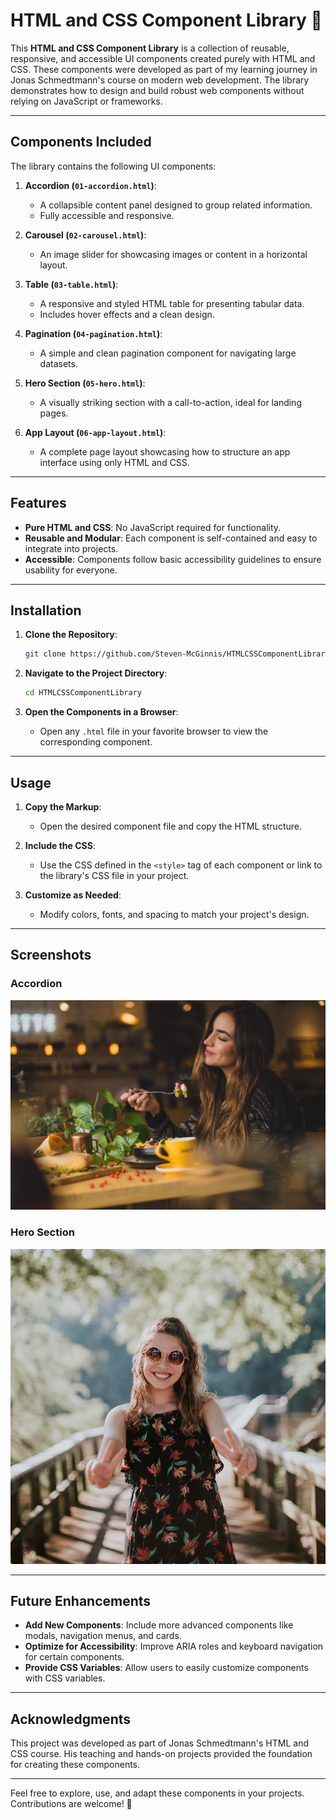 # HTML and CSS Component Library 🎨

This **HTML and CSS Component Library** is a collection of reusable, responsive, and accessible UI components created purely with HTML and CSS. These components were developed as part of my learning journey in Jonas Schmedtmann's course on modern web development. The library demonstrates how to design and build robust web components without relying on JavaScript or frameworks.

---

## Components Included

The library contains the following UI components:

1. **Accordion (`01-accordion.html`)**:

   - A collapsible content panel designed to group related information.
   - Fully accessible and responsive.

2. **Carousel (`02-carousel.html`)**:

   - An image slider for showcasing images or content in a horizontal layout.

3. **Table (`03-table.html`)**:

   - A responsive and styled HTML table for presenting tabular data.
   - Includes hover effects and a clean design.

4. **Pagination (`04-pagination.html`)**:

   - A simple and clean pagination component for navigating large datasets.

5. **Hero Section (`05-hero.html`)**:

   - A visually striking section with a call-to-action, ideal for landing pages.

6. **App Layout (`06-app-layout.html`)**:
   - A complete page layout showcasing how to structure an app interface using only HTML and CSS.

---

## Features

- **Pure HTML and CSS**: No JavaScript required for functionality.
- **Reusable and Modular**: Each component is self-contained and easy to integrate into projects.
- **Accessible**: Components follow basic accessibility guidelines to ensure usability for everyone.

---

## Installation

1. **Clone the Repository**:

   ```bash
   git clone https://github.com/Steven-McGinnis/HTMLCSSComponentLibrary.git
   ```

2. **Navigate to the Project Directory**:
   ```bash
   cd HTMLCSSComponentLibrary
   ```
3. **Open the Components in a Browser**:
   - Open any `.html` file in your favorite browser to view the corresponding component.

---

## Usage

1. **Copy the Markup**:

   - Open the desired component file and copy the HTML structure.

2. **Include the CSS**:

   - Use the CSS defined in the `<style>` tag of each component or link to the library's CSS file in your project.

3. **Customize as Needed**:
   - Modify colors, fonts, and spacing to match your project's design.

---

## Screenshots

### Accordion

![Accordion Screenshot](hero.jpg)

### Hero Section

![Hero Section Screenshot](maria.jpg)

---

## Future Enhancements

- **Add New Components**: Include more advanced components like modals, navigation menus, and cards.
- **Optimize for Accessibility**: Improve ARIA roles and keyboard navigation for certain components.
- **Provide CSS Variables**: Allow users to easily customize components with CSS variables.

---

## Acknowledgments

This project was developed as part of Jonas Schmedtmann's HTML and CSS course. His teaching and hands-on projects provided the foundation for creating these components.

---

Feel free to explore, use, and adapt these components in your projects. Contributions are welcome! 🌟
